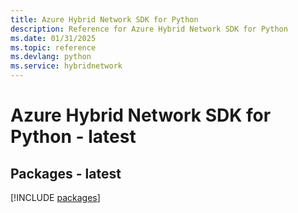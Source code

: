 ```yaml
---
title: Azure Hybrid Network SDK for Python
description: Reference for Azure Hybrid Network SDK for Python
ms.date: 01/31/2025
ms.topic: reference
ms.devlang: python
ms.service: hybridnetwork
---
```

# Azure Hybrid Network SDK for Python - latest
## Packages - latest
[!INCLUDE [packages](hybrid-network-index.md)]